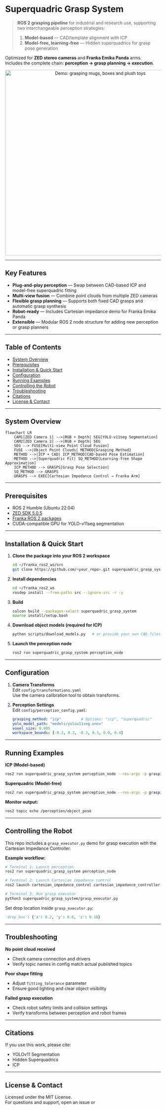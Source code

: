# Superquadric Grasp System

> **ROS 2 grasping pipeline** for industrial and research use, supporting two interchangeable perception strategies:  
> 1. **Model-based** — CAD/template alignment with ICP  
> 2. **Model-free, learning-free** — Hidden superquadrics for grasp pose generation

Optimized for **ZED stereo cameras** and **Franka Emika Panda** arms.  
Includes the complete chain: **perception → grasp planning → execution**.

<p align="center">
  <img src="resource/grasp_demo.gif" width="600" alt="Demo: grasping mugs, boxes and plush toys"/>
</p>

---

## Key Features

- **Plug-and-play perception** — Swap between CAD-based ICP and model-free superquadric fitting  
- **Multi-view fusion** — Combine point clouds from multiple ZED cameras  
- **Flexible grasp planning** — Supports both fixed CAD grasps and automatic grasp synthesis  
- **Robot-ready** — Includes Cartesian impedance demo for Franka Emika Panda  
- **Extensible** — Modular ROS 2 node structure for adding new perception or grasp planners  

---

## Table of Contents

- [System Overview](#system-overview)
- [Prerequisites](#prerequisites)
- [Installation & Quick Start](#installation--quick-start)
- [Configuration](#configuration)
- [Running Examples](#running-examples)
- [Controlling the Robot](#controlling-the-robot)
- [Troubleshooting](#troubleshooting)
- [Citations](#citations)
- [License & Contact](#license--contact)

---

## System Overview

```mermaid
flowchart LR
    CAM1[ZED Camera 1] -->|RGB + Depth| SEG[YOLO-v11seg Segmentation]
    CAM2[ZED Camera 2] -->|RGB + Depth| SEG
    SEG --> FUSE[Multi-view Point Cloud Fusion]
    FUSE -->|Object Point Clouds| METHOD{Grasping Method}
    METHOD -->|ICP + CAD| ICP_METHOD[CAD-based Pose Estimation]
    METHOD -->|Superquadric Fit| SQ_METHOD[Learning-free Shape Approximation]
    ICP_METHOD --> GRASPS[Grasp Pose Selection]
    SQ_METHOD --> GRASPS
    GRASPS --> EXEC[Cartesian Impedance Control → Franka Arm]
```

---

## Prerequisites

- ROS 2 Humble (Ubuntu 22.04)  
- [ZED SDK 5.0.5](https://www.stereolabs.com/en-ch/developers/release)  
- [Franka ROS 2 packages](https://github.com/frankarobotics/franka_ros2)  
- CUDA-compatible GPU for YOLO-v11seg segmentation  

---

## Installation & Quick Start

1. **Clone the package into your ROS 2 workspace**
   ```bash
   cd ~/franka_ros2_ws/src
   git clone https://github.com/<your_repo>.git superquadric_grasp_system
   ```

2. **Install dependencies**
   ```bash
   cd ~/franka_ros2_ws
   rosdep install --from-paths src --ignore-src -r -y
   ```

3. **Build**
   ```bash
   colcon build --packages-select superquadric_grasp_system
   source install/setup.bash
   ```

4. **Download object models (required for ICP)**
   ```bash
   python scripts/download_models.py   # or provide your own CAD files
   ```

5. **Launch the perception node**
   ```bash
   ros2 run superquadric_grasp_system perception_node
   ```

---

## Configuration

1. **Camera Transforms**  
   Edit `config/transformations.yaml`  
   Use the camera calibration tool to obtain transforms.

2. **Perception Settings**  
   Edit `config/perception_config.yaml`:
   ```yaml
   grasping_method: "icp"         # Options: "icp", "superquadric"
   yolo_model_path: "models/yolov11seg.onnx"
   voxel_size: 0.005
   workspace_bounds: [-0.3, 0.3, -0.3, 0.3, 0.0, 0.4]
   ```

---

## Running Examples

**ICP (Model-based)**
```bash
ros2 run superquadric_grasp_system perception_node --ros-args -p grasping_method:=icp
```

**Superquadric (Model-free)**
```bash
ros2 run superquadric_grasp_system perception_node --ros-args -p grasping_method:=superquadric
```

**Monitor output:**
```bash
ros2 topic echo /perception/object_pose
```

---

## Controlling the Robot

This repo includes a `grasp_executor.py` demo for grasp execution with the Cartesian Impedance Controller.

**Example workflow:**
```bash
# Terminal 1: Launch perception
ros2 run superquadric_grasp_system perception_node

# Terminal 2: Launch Cartesian impedance control
ros2 launch cartesian_impedance_control cartesian_impedance_controller.launch.py

# Terminal 3: Run grasp executor
python3 superquadric_grasp_system/grasp_executor.py
```

Set drop location inside `grasp_executor.py`:
```python
'drop_box': {'x': 0.2, 'y': 0.6, 'z': 0.18}
```

---

## Troubleshooting

**No point cloud received**
- Check camera connection and drivers
- Verify topic names in config match actual published topics

**Poor shape fitting**
- Adjust `fitting_tolerance` parameter
- Ensure good lighting and clear object visibility

**Failed grasp execution**
- Check robot safety limits and collision settings
- Verify transforms between perception and robot frames

---

## Citations

If you use this work, please cite:
- YOLOv11 Segmentation
- Hidden Superquadrics
- ICP

---

## License & Contact

Licensed under the MIT License.  
For questions and support, open an issue or

